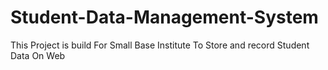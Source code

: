 # Student-Data-Management-System

This Project is build For Small Base Institute To Store and record Student Data On Web
